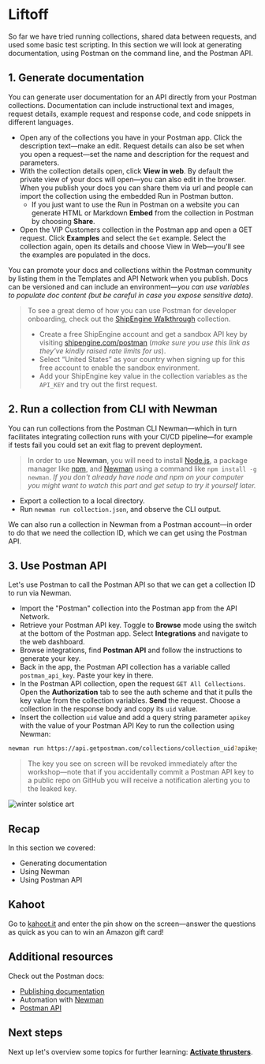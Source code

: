 # Liftoff

So far we have tried running collections, shared data between requests, and used some basic test scripting. In this section we will look at generating documentation, using Postman on the command line, and the Postman API.

## 1. Generate documentation

You can generate user documentation for an API directly from your Postman collections. Documentation can include instructional text and images, request details, example request and response code, and code snippets in different languages.

* Open any of the collections you have in your Postman app. Click the description text—make an edit. Request details can also be set when you open a request—set the name and description for the request and parameters.
* With the collection details open, click __View in web__. By default the private view of your docs will open—you can also edit in the browser. When you publish your docs you can share them via url and people can import the collection using the embedded Run in Postman button.
  * If you just want to use the Run in Postman on a website you can generate HTML or Markdown __Embed__ from the collection in Postman by choosing __Share__.
* Open the VIP Customers collection in the Postman app and open a GET request. Click __Examples__ and select the `Get` example. Select the collection again, open its details and choose View in Web—you'll see the examples are populated in the docs.

You can promote your docs and collections within the Postman community by listing them in the Templates and API Network when you publish. Docs can be versioned and can include an environment—_you can use variables to populate doc content (but be careful in case you expose sensitive data)_.

> To see a great demo of how you can use Postman for developer onboarding, check out the [ShipEngine Walkthrough](https://documenter.getpostman.com/view/305204/SW7XbA6V?version=latest) collection.
> * Create a free ShipEngine account and get a sandbox API key by visiting [shipengine.com/postman](https://shipengine.com/postman) (_make sure you use this link as they've kindly raised rate limits for us_).
> * Select “United States” as your country when signing up for this free account to enable the sandbox environment.
> * Add your ShipEngine key value in the collection variables as the `API_KEY` and try out the first request.

## 2. Run a collection from CLI with Newman

You can run collections from the Postman CLI Newman—which in turn facilitates integrating collection runs with your CI/CD pipeline—for example if tests fail you could set an exit flag to prevent deployment.

> In order to use **Newman**, you will need to install [Node.js](https://nodejs.org/en/download/), a package manager like [npm](https://www.npmjs.com/), and [Newman](https://github.com/postmanlabs/newman) using a command like `npm install -g newman`. _If you don't already have node and npm on your computer you might want to watch this part and get setup to try it yourself later._

* Export a collection to a local directory.
* Run `newman run collection.json`, and observe the CLI output.

We can also run a collection in Newman from a Postman account—in order to do that we need the collection ID, which we can get using the Postman API.

## 3. Use Postman API

Let's use Postman to call the Postman API so that we can get a collection ID to run via Newman.

* Import the "Postman" collection into the Postman app from the API Network.
* Retrieve your Postman API key. Toggle to __Browse__ mode using the switch at the bottom of the Postman app. Select __Integrations__ and navigate to the web dashboard.
* Browse integrations, find __Postman API__ and follow the instructions to generate your key.
* Back in the app, the Postman API collection has a variable called `postman_api_key`. Paste your key in there.
* In the Postman API collection, open the request `GET All Collections`. Open the __Authorization__ tab to see the auth scheme and that it pulls the key value from the collection variables. __Send__ the request. Choose a collection in the response body and copy its `uid` value.
* Insert the collection `uid` value and add a query string parameter `apikey` with the value of your Postman API Key to run the collection using Newman:

```bash
newman run https://api.getpostman.com/collections/collection_uid?apikey=postman_api_key
```

> The key you see on screen will be revoked immediately after the workshop—note that if you accidentally commit a Postman API key to a public repo on GitHub you will receive a notification alerting you to the leaked key.

![[winter solstice art](https://apod.nasa.gov/apod/image/1712/WinterSolsticeMW_Seip.jpg)](https://apod.nasa.gov/apod/image/1712/WinterSolsticeMW_Seip.jpg)

## Recap

In this section we covered:

* Generating documentation
* Using Newman
* Using Postman API

## Kahoot

Go to [kahoot.it](https://kahoot.it/) and enter the pin show on the screen—answer the questions as quick as you can to win an Amazon gift card!

## Additional resources

Check out the Postman docs:

* [Publishing documentation](https://learning.postman.com/docs/postman/api-documentation/documenting-your-api/)
* Automation with [Newman](https://learning.postman.com/docs/postman/collection-runs/command-line-integration-with-newman/)
* [Postman API](https://learning.postman.com/docs/postman/postman-api/intro-api/)

## Next steps

Next up let's overview some topics for further learning: __[Activate thrusters](./part4-ActivateThrusters.md)__.
